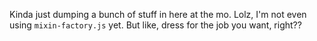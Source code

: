 Kinda just dumping a bunch of stuff in here at the mo. Lolz, I'm not even using `mixin-factory.js` yet. But like, dress for the job you want, right??
